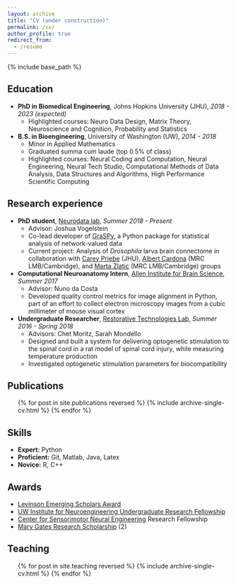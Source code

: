 ```yaml
---
layout: archive
title: "CV (under construction)"
permalink: /cv/
author_profile: true
redirect_from:
  - /resume
---
```


{% include base_path %}

Education
---------

- **PhD in Biomedical Engineering**, Johns Hopkins University (JHU), *2018 - 2023 (expected)*
  - Highlighted courses: Neuro Data Design, Matrix Theory, Neuroscience and Cognition,
    Probability and Statistics
- **B.S. in Bioengineering**, University of Washington (UW), *2014 - 2018*
  - Minor in Applied Mathematics
  - Graduated summa cum laude (top 0.5% of class)
  - Highlighted courses: Neural Coding and Computation, Neural Engineering,
    Neural Tech Studio, Computational Methods of Data Analysis, Data Structures and 
    Algorithms, High Performance Scientific Computing

Research experience
-------------------

- **PhD student**, [Neurodata lab](https://neurodata.io), *Summer 2018 - Present*
  - Advisor: Joshua Vogelstein
  - Co-lead developer of [GraSPy](https://graspy.neurodata.io), a Python package for 
  statistical analysis of network-valued data
  - Current project: Analysis of *Drosophila* larva brain connectome in collaboration 
  with [Carey Priebe](https://www.ams.jhu.edu/~priebe/) (JHU), [Albert Cardona](https://www.pdn.cam.ac.uk/directory/albert-cardona) (MRC LMB/Cambridge), and [Marta Zlatic](https://www.zoo.cam.ac.uk/research/neurobiology-biomechanics-and-behaviour/zlatic_group) (MRC LMB/Cambridge) groups
- **Computational Neuroanatomy Intern**,
[Allen Institute for Brain Science](https://alleninstitute.org/what-we-do/brain-science/), 
*Summer 2017*
  - Advisor: Nuno da Costa
  - Developed quality control metrics for image alignment in Python, part of an effort to 
  collect electron microscopy images from a cubic millimeter of mouse visual cortex
- **Undergraduate Researcher**,
[Restorative Technologies Lab](http://depts.washington.edu/moritlab/),
*Summer 2016 - Spring 2018*
  - Advisors: Chet Moritz, Sarah Mondello
  - Designed and built a system for delivering optogenetic stimulation to the spinal 
  cord in a rat model of spinal cord injury, while measuring temperature production
  - Investigated optogenetic stimulation parameters for biocompatibility

Publications
------------

  <ul>{% for post in site.publications reversed %}
    {% include archive-single-cv.html %}
  {% endfor %}</ul>

Skills
------

- **Expert:** Python
- **Proficient:** Git, Matlab, Java, Latex
- **Novice:** R, C++


Awards
------

- [Levinson Emerging Scholars Award](https://www.washington.edu/undergradresearch/students/funding/levinson/scholars/2017-18-levinson-scholars/)
- [UW Institute for Neuroengineering Undergraduate Research Fellowship](http://uwin.washington.edu/students/undergraduate-students/current/)
- [Center for Sensorimotor Neural Engineering](http://www.csne-erc.org/) Research Fellowship
- [Mary Gates Research Scholarship](http://expd.uw.edu/mge/apply/research/) (2)

Teaching
--------

  <ul>{% for post in site.teaching reversed %}
    {% include archive-single-cv.html %}
  {% endfor %}</ul>
  


<!-- Service and leadership
======
* Currently signed in to 43 different slack teams -->
  
<!-- Talks
======
  <ul>{% for post in site.talks %}
    {% include archive-single-talk-cv.html %}
  {% endfor %}</ul> -->

<!-- Skills
======
* Skill 1
* Skill 2
  * Sub-skill 2.1
  * Sub-skill 2.2
  * Sub-skill 2.3
* Skill 3 -->
